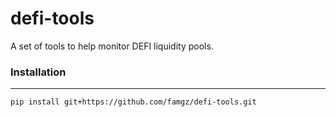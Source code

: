 # defi-tools
A set of tools to help monitor DEFI liquidity pools.

### Installation
-----
```
pip install git+https://github.com/famgz/defi-tools.git
```